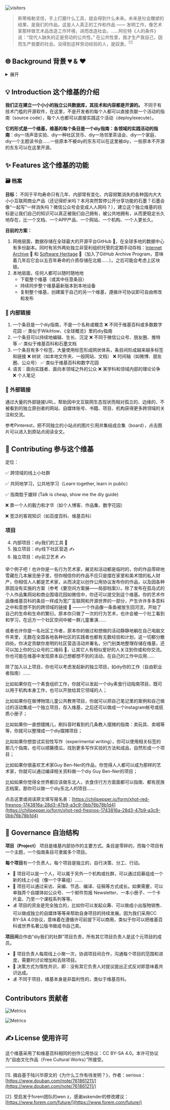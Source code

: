 ![visitors](https://visitor-badge.glitch.me/badge?page_id=diylove.wiki)

> 斯蒂格勒坚信，手上打磨什么工具，就会得到什么未来。未来是社会雕塑的结果，是我们的作品。这是人人真正的工作和作品 —— 发明工作，像艺术家那样做艺术品改造工作环境，进而改造社会。……阿伦特《人的条件》说：“现代人缺失的正是劳动的公共性。” 在公共性里，我才生产我自己，因而生产我要的社会。没得到这样劳动经验的人，是奴隶。<sup>[1]</sup>

## 🌐 Background 背景 💔 & ❤️

<details><summary>展开</summary>

开源世界依旧活跃，但是开源的初衷是为了每个人都普遍通过技术受益。开源世界依旧聚焦于让开发者受益，而不顾及全世界其它人是否能够受益。这是个问题。开发者知道，从安卓到服务器IT最底层常常都是开源软件，但是对于开发者之外的所有人、开发者之外的各种社区和社群，开源依旧距离遥远。开源地写底层软件是一项高尚的事业，但是这些东西没有直接连接到数据库、知识库、图书馆……<sup>[2]</sup>

结果是什么？所有人都用微信、抖音、滴滴、小红书等等，它们则都是黑箱作业的，我们的数据和内容、我们的生活隐私和思考表达，被权力和资本通过算法拥有、控制、变现——你的云盘上私人照片不知不觉被陌生人偷窥和分析、你写的一篇毫不敏感的豆瓣日记会莫名其妙地消失 **🗃️**、你在朋友圈发的文字你自己却不能下载存储 **🗃️**、你读到的公众号（除了服务号）文章被禁止使用对外超链接 🔗、你熬夜创作的成果发布出来为大资本无偿贡献优质内容 💰……比底层软件更直接地影响到每个人的生活的，在数据库层面。

理想的社会中，应有更多各种各样的数据库层面的开源项目，鼓励个人和社群拥有自己的数据和符合原初互联网精神的相互链接 🔗。以下维基及开源社群也许会给我们带来启发：

- [云游 Co-Lib](https://www.notion.so/Co-Lib-1b8f05553a804b16bff149361cffe017)：“人人都能读懂社会议题，人人都为社会创新打call。”（每个条目是一个社会议题，里面有丰富的相关资料，由社会企业 “无奇不游” 发起）
- [行动村](http://actionvillager.com/) “一个有教无类的行动学习平台，众包式地孵化社会性的社群、超级个体和解决方案”（每个条目是一次实践项目的组队，内容是项目概况、需求、进度等，由原心教育 Upbeing 发起）
- [萌娘百科](http://zh.moegirl.org.cn/)：“万物皆可萌”
- [集智百科](https://wiki.swarma.org/)：“国内最早的研究人工智能、复杂系统的科学社区”
- [PublicLab](http://publiclab.org/)：开源DIY硬件工具和环保行动的维基社群
- [Local Wiki](https://www.notion.so/diylove/localwiki.org)：本地邻里和在地知识的英文维基，以城市和邻里为单位
- [Civic Tech Field Guide](https://civictech.guide/) 公民科技大黄页

</details>

## 💡 Introduction 这个维基的介绍

**我们正在建立一个小小的独立公共数据库，其技术和内容都是开源的。** 不同于有技术门槛的开源软件，在这里，不是开发者的每个人都可以直接贡献一个活动的指南（source code），每个人也都可以直接实践这个活动（deploy/execute）。

**它的形式是一个维基，维基的每个条目是一个diy指南：各领域的实践活动的指南**：diy一场声音实验、diy一种社区货币、diy一场邻里茶话会、diy一个家庭、diy一个主题读书会……一些原本不被diy的东东可以在这里被diy，一些原本不开源的东东可以在这里开源。


## ✨ Features 这个维基的功能

### **🗃️ 档案**

**目标：** 不同于平均寿命只有几年、内部常有变化、内容频繁消失的各种国内大大小小互联网商业产品（还记得虾米吗？本月突然暂停公开分享功能的石墨？石墨会像“一起写”一样消失吗？微信公众号会变成人人网吗？），建立这个独立维基的目标是让我们自己的知识可以真正被我们自己拥有，被公共地拥有，从而更稳定长久地存在，比一个文档、一个APP产品、一个网站、一个机构、一个人更长久。

**目前的方案：**

1. 网络层面，数据存储在全球最大的开源平台GitHub **🔗**，在全球多地的数据中心有多份副本。同时有另外两处独立非营利组织托管的定期手动存档：[Internet Archive](https://web.archive.org/web/*/https://github.com/diylove/wiki/issues/) **🔗** 和 [Software Heritage](https://archive.softwareheritage.org/browse/origin/?origin_url=https://github.com/diylove/wiki) **🔗**（加入了GitHub Archive Program，意味着几年后它会以五百年寿命的介质存储在北极……）。之后可能会考虑上区块链。
2. 本地层面，任何人都可以随时随地地
    - 下载整个维基（或其中任意条目）
    - 持续同步整个维基最新版本到本地设备
    - 复制整个维基，创建属于自己的另一个维基，遵循许可协议即可自由修改和发布

### **🔗 内部链接**

1. 一个条目是一个diy指南，不是一个名称或概念
❌ 不同于维基百科或多数数字花园
✅ 类似于WikiHow、《全球概览》里的diy指南
2. 一个条目可以持续地编辑、生长、沉淀
❌ 不同于微信公众号、朋友圈、推特等
✅ 类似于维基百科和石墨文档
3. 一个条目有多个标签，大量使用标签形成网状体系，条目间形成越来越多标签和链接
❌ 树状（如本地文件夹、一般网站、文档） 
❌ 时间轴（如微博、朋友圈、公众号）
✅ 类似于维基百科和数字花园
4. 语言：面向实践者、面向本领域之外的公众
❌ 某学科和领域内部的理论论争
❌ 个人笔记

### **🔗 外部链接**

通过大量的外部链接URL，帮助因中文互联网生态现状而相对孤立的、边缘的、不被看到的独立原创者的网站、自媒体账号、书籍、项目、机构获得更多跨领域的关注和交流。

参考Pinterest，把不同独立的小站点的图片引用并集结成合集（board），点击图片可以进入到原站点阅读全文。

## 💌 Contributing 参与这个维基

定位：

✅ 跨领域的线上小社群

✅ 共同地学习，公共地学习（Learn together, learn in public）

✅ 指南胜于雄辩 (Talk is cheap, show me the diy guide)

❌ 靠一个人的毅力和才华（如个人博客、作品集、数字花园）

❌ 宽泛的客观知识（如百度百科、维基百科）

### 项目


4. 内部项目：diy我们的工具 🔧
5. 独立项目：diy线下社区营造 ✍️
6. 独立项目：diy前卫艺术 ✍️

举个例子吧！也许你是一名行为艺术家，展览和活动都是临时的，你的作品零碎地雪藏在几本展览册子里，但你相信你的作品不应只是摆在家里和美术馆的私人财产，你相信人人都是艺术家，从而决定以创作公用协议发布你的作品，以及因各种原因没有实施的方案（参考《要空间方案展——局部档案》）。除了发布在孤岛式的个人作品集网站和商业围墙花园如微信中，你还可以提交到这个维基。你的艺术作品像维基百科的条目一样成为宽广互联网和开源世界的一部分，产生许许多多意料之中和意想不到的跨领域的链接 🔗 ——一个作品像一条鱼被放生回河流，开始了自己的生命和生命的繁衍。原本你只做了一次的行为艺术，也许会被一个社工看到和学习，在远方一个社区空间中被一群儿童重演……

或者也许你是一名社区工作者，原本你的做过和想做的活动静静地躺在自己电脑文件夹里，无数在全国各地各种社区的实践者也都有无数经验和计划，这一切都分散四处。你决定贡献你发明的社区营造活动并署名，分门别类地整理存储在维基，还可以加上你的公众号的二维码 🔗，让其它人有相似爱好的人关注到你或和你交流。你也可能在维基中发现原本自己想都想不到的活动，在自己的工作中应用……

除了加入以上项目，你也可以考虑发起新的独立项目，如diy你的工作（自由职业者指南）……

比如如果你在一个素食组织工作，你就可以发起一个diy素食行动指南项目，既可以用于机构本身工作，也可以开放给其它领域的人；

比如如果你在做博物馆儿童公共教育项目，你就可以把自己笔记里的案例和自己做过的活动集成一个独立项目，存入维基，之后还可以做成一个instagram帐号或纸质小册子；

比如如果你一直想摆摊儿，刷抖音时看到的几条教人摆摊的指南：卖玩具、卖唱等等，你就可以整理成一个diy摆摊项目；

比如如果你想尝试实验性写作（experimental writing），你可以使用相关标签的那几个指南，也可以顺藤摸瓜，找到更多写作实验的方法和成品，自然形成一个项目；

比如如果你很喜欢艺术家Guy Ben-Ner的作品，你觉得人人都可以成为那样的艺术家，你就可以通过编译相关资料做一个diy Guy Ben-Ner的项目；

比如如果你觉得全世界都应该做东北人，衣食住行方方面面都可以指南、都有民族志档案，那你可以做一个diy东北人的项目……

点击这里或阅读原文填写报名表：[https://chilipepper.io/form/xhot-red-fresnos-1743816a-28d3-47b9-a3c9-0bb76b78b1d4](https://chilipepper.io/form/xhot-red-fresnos-1743816a-28d3-47b9-a3c9-0bb76b78b1d4)

## 👬 Governance 自治结构

**项目（Project）** 项目是维基内部协作的主要方式。条目是零碎的，而每个项目有一个主题，一个指南条目可隶属多个项目。

**每个项目**有一个负责人，每个项目是独立的，自行决策、分工、行动。

- 👬 项目可以是一个人，可以属于另外一个机构或社群，可以通过招募组成一个新的线上小组（像一个字幕组）……
- 🌱 项目可以通过采访、采编、节选、编译、征稿等方式成长。如果需要，可以单独弄个自媒体如公众号、一个邮件剪报 Newsletter、一本小册子、一个卡片盒、乃至一个课程系列等等。
- 💰 项目的资金是完全独立的，比如你可以发起众筹、可以做成小出版物销售、可以做成独立的自媒体等等来帮助自身项目的持续发展。因为我们采用CC BY-SA 4.0协议，意味着在遵循许可前提下可以商用，类似于你可以把维基百科或世界名著公版书做成书自己卖。

**项目间**合作由“diy我们的社群”项目负责，所有其它项目负责人是这个元项目的成员。

- 👬 项目负责人每周线上小聚一次，协调项目间合作，沟通每个项目的范围和进度，需要时讨论增加和去除项目。
- 👬 决策方式为惰性共识，即：没有其它负责人对提议提出正式反对即意味着共识达成。
- 💰 不同于项目，维基本身是非盈利性的，类似于维基百科。

## Contributors 贡献者

![Metrics](https://metrics.lecoq.io/2jojo?template=classic&repositories.affiliations=%22%22&base.header=0&base.activity=0&base.community=0&base.repositories=0&base.metadata=0&followup=1&discussions=1&followup.sections=user&config.timezone=Asia%2FShanghai&config.display=columns)

![Metrics](https://metrics.lecoq.io/liexiangrui?template=classic&repositories.affiliations=%22%22&base.header=0&base.activity=0&base.community=0&base.repositories=0&base.metadata=0&followup=1&discussions=1&followup.sections=user&config.timezone=Asia%2FShanghai&config.display=columns)

## ✍️ License 使用许可

这个维基采用了和维基百科相同的创作公用协议：CC BY-SA 4.0。本许可协议为“自由文化作品（Free Cultural Works）”所接受。


---

[1]. 摘自基于陆兴华原文的《为什么工作有待发明？》，作者：serious：
[https://www.douban.com/note/761861211/](https://www.douban.com/note/761861211/)

[2]. 受启发于forem团队的wen z，感谢askender的修改建议：
[https://www.forem.com/future/](https://www.forem.com/future/)

